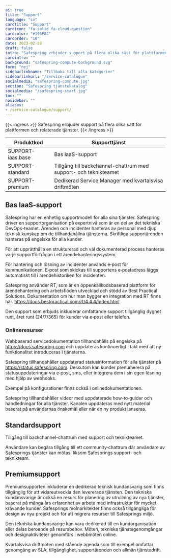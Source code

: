 ```yaml
---
ai: true
title: "Support"
language: "sv"
cardtitle: "Support"
cardicon: "fa-solid fa-cloud-question"
cardcolor: "#195F8C"
cardorder: "10"
date: 2023-02-28
draft: false
intro: "Safespring erbjuder support på flera olika sätt för plattformen och relaterade tjänster."
cardintro: ""
background: "safespring-compute-background.svg"
form: "nej"
sidebarlinkname: "Tillbaka till alla kategorier"
sidebarlinkurl: "/service-catalogue"
socialmedia: "safespring-compute.jpg"
section: "Safespring tjänstekatalog"
socialmedia: "/safespring-start.jpg"
toc: ""
nosidebar: ""
aliases:
- /service-catalogue/support/
---
```

{{< ingress >}}
Safespring erbjuder support på flera olika sätt för plattformen och relaterade tjänster.
{{< /ingress >}}

<table class="width100">
  <thead>
    <tr>
      <th>Produktkod</th>
      <th>Supporttjänst</th>
    </tr>
  </thead>
  <tbody>
    <tr>
      <td>SUPPORT-iaas.base</td>
      <td>Bas IaaS-support</td>
    </tr>
    <tr>
      <td>SUPPORT-standard</td>
      <td>Tillgång till backchannel-chattrum med support- och teknikteamet</td>
    </tr>
    <tr>
      <td>SUPPORT-premium</td>
      <td>Dedikerad Service Manager med kvartalsvisa driftmöten</td>
    </tr>
  </tbody>
</table>

## Bas IaaS-support

Safespring har en enhetlig supportmodell för alla sina tjänster. Safespring driver en supportorganisation på expertnivå som är en del av det tekniska DevOps-teamet. Ärenden och incidenter hanteras av personal med djup teknisk kunskap om de tillhandahållna tjänsterna. Skriftliga supportärenden hanteras på engelska för alla kunder.

För att upprätthålla en strukturerad och väl dokumenterad process hanteras varje supportförfrågan i ett ärendehanteringssystem.

För hantering och lösning av incidenter används e‑post för kommunikationen. E‑post som skickas till supportens e‑postadress läggs automatiskt till i ärendehistoriken för incidenten.

Safespring använder RT, som är en öppenkällkodsbaserad plattform för ärendehantering och arbetsflöden utvecklad och stödd av Best Practical Solutions. Dokumentation om hur man bygger en integration med RT finns här. https://docs.bestpractical.com/rt/4.4.4/index.html

Den support som erbjuds inkluderar omfattande support tillgänglig dygnet runt, året runt (24/7/365) för kunder via e‑post eller telefon.

### Onlineresurser

Webbaserad servicedokumentation tillhandahålls på engelska på https://docs.safespring.com och uppdateras kontinuerligt i takt med att ny funktionalitet introduceras i tjänsterna.

Safespring tillhandahåller uppdaterad statusinformation för alla tjänster på https://status.safespring.com. Dessutom kan kunder prenumerera på statusuppdateringar via e‑post, sms, eller integrera dem i sin egen lösning med hjälp av webhooks.

Exempel på konfigurationer finns också i onlinedokumentationen.

Safespring tillhandahåller videor med uppdaterade how-to‑guider och handledningar för alla tjänster. Kanalen uppdateras med nytt material baserat på användarnas önskemål eller när en ny produkt lanseras.

## Standardsupport

Tillgång till backchannel-chattrum med support och teknikteamet.

Användare kan begära tillgång till ett community‑chattrum där användare av Safesprings tjänster kan mötas, liksom Safesprings support- och teknikteam.

## Premiumsupport

Premiumsupporten inkluderar en dedikerad teknisk kundansvarig som finns tillgänglig för att vidareutveckla den levererade tjänsten. Den tekniska kundansvarige är också en resurs för planering av utrullning av nya tjänster, baserat på många års erfarenhet av arbete med infrastruktur för mycket krävande kunder. Safesprings molnarkitekter finns också tillgängliga för design av nya projekt och för att migrera resurser till Safesprings miljö.

Den tekniska kundansvarige kan vara dedikerad till en kundorganisation eller delas beroende på resursbehov. Möten, tekniska tjänstegenomgångar och designaktiviteter genomförs i webbmöten online.

Kvartalsvisa driftmöten med stående agenda som till exempel omfattar genomgång av SLA, tillgänglighet, supportärenden och allmän tjänstedrift.